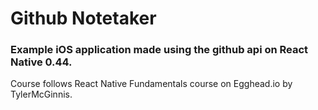 # Github Notetaker

### Example iOS application made using the github api on React Native 0.44.

Course follows React Native Fundamentals course on Egghead.io by TylerMcGinnis.
